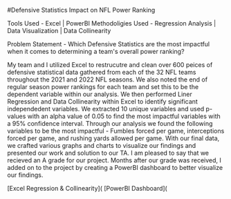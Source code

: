 #Defensive Statistics Impact on NFL Power Ranking

Tools Used - Excel | PowerBI
Methodoligies Used - Regression Analysis | Data Visualization | Data Collinearity 

Problem Statement - Which Defensive Statistics are the most impactful when it comes to determining a team's overall power ranking?

My team and I utilized Excel to restrucutre and clean over 600 peices of defensive statistical data gathered from each of the 32 NFL teams throughout the 2021 and 2022 NFL seasons. We also noted the end of regular season power rankings for each team and set this to be the dependent variable within our analysis. We then performed Liner Regression and Data Collinearity within Excel to identify significant independedent variables. We extracted 10 unique variables and used p-values with an alpha value of 0.05 to find the most impactful variables with a 95% confidence interval. Through our analysis we found the following variables to be the most impactful - Fumbles forced per game, interceptions forced per game, and rushing yards allowed per game. With our final data, we crafted various graphs and charts to visualize our findings and presented our work and solution to our TA. I am pleased to say that we recieved an A grade for our project. Months after our grade was received, I added on to the project by creating a PowerBI dashboard to better visualize our findings.


[Excel Regression & Collinearity](               [PowerBI Dashboard](
